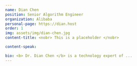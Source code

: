 ```yaml
---
name: Dian Chen
position: Senior Algorithm Engineer
organization: Alibaba
personal-page: https://dian.host
order: 1
img: assets/img/dian-chen.jpg
content-title: <nobr> This is a placeholder </nobr>

content-speak: 

bio: <b> Dr. Dian Chen </b> is a technology expert of ...
---
```

